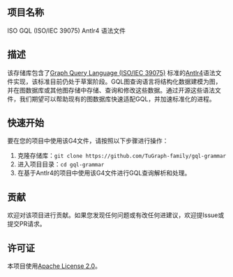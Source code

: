 ## 项目名称

ISO GQL (ISO/IEC 39075) Antlr4 语法文件

## 描述

该存储库包含了[Graph Query Language (ISO/IEC 39075)](https://www.gqlstandards.org/) 标准的[Antlr4](https://github.com/antlr/antlr4)语法文件实现，该标准目前仍处于草案阶段。GQL图查询语言将结构化数据建模为图，并在图数据库或其他图存储中存储、查询和修改这些数据。通过开源这些语法文件，我们期望可以帮助现有的图数据库快速适配GQL，并加速标准化的进程。

## 快速开始

要在您的项目中使用该G4文件，请按照以下步骤进行操作：

1. 克隆存储库：`git clone https://github.com/TuGraph-family/gql-grammar`
2. 进入项目目录：`cd gql-grammar`
3. 在基于Antlr4的项目中使用该G4文件进行GQL查询解析和处理。

## 贡献

欢迎对该项目进行贡献。如果您发现任何问题或有改任何进建议，欢迎提Issue或提交PR请求。

## 许可证

本项目使用[Apache License 2.0](LICENSE)。